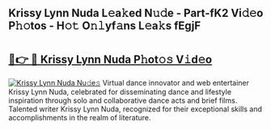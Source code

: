 ## Krissy Lynn Nuda L𝚎a𝚔ed N𝚞𝚍e - Part-fK2 Vi𝚍𝚎o P𝚑𝚘tos - H𝚘𝚝 O𝚗𝚕yf𝚊ns L𝚎a𝚔s fEgjF

# <h2><a href="http://kf7997e.oniu.top/?m=Krissy+Lynn+Nuda">🔗👉 🔴 Krissy Lynn Nuda P𝚑ot𝚘𝚜 V𝚒d𝚎o</a></h2>

[![Krissy Lynn Nuda Nu𝚍e𝚜](https://i.imgur.com/0qMVB7G.gif)](http://kf7997e.oniu.top/?m=Krissy+Lynn+Nuda)
Virtual dance innovator and web entertainer Krissy Lynn Nuda, celebrated for disseminating dance and lifestyle inspiration through solo and collaborative dance acts and brief films. Talented writer Krissy Lynn Nuda, recognized for their exceptional skills and accomplishments in the realm of literature.  
